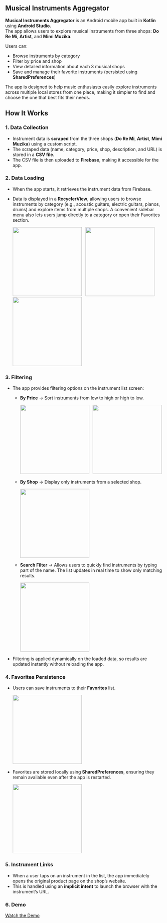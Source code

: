 ## Musical Instruments Aggregator

**Musical Instruments Aggregator** is an Android mobile app built in **Kotlin** using **Android Studio**.  
The app allows users to explore musical instruments from three shops: **Do Re Mi**, **Artist**, and **Mimi Muzika**.  

Users can:
- Browse instruments by category
- Filter by price and shop 
- View detailed information about each 3 musical shops 
- Save and manage their favorite instruments (persisted using **SharedPreferences**)  

The app is designed to help music enthusiasts easily explore instruments across multiple local stores from one place, making it simpler to find and choose the one that best fits their needs.


##  How It Works

### 1. Data Collection 
- Instrument data is **scraped** from the three shops (**Do Re Mi**, **Artist**, **Mimi Muzika**) using a custom script.  
- The scraped data (name, category, price, shop, description, and URL) is stored in a **CSV file**.  
- The CSV file is then uploaded to **Firebase**, making it accessible for the app.

### 2. Data Loading
- When the app starts, it retrieves the instrument data from Firebase.  
- Data is displayed in a **RecyclerView**, allowing users to browse instruments by category (e.g., acoustic guitars, electric guitars, pianos, drums) and explore items from multiple shops. A convenient sidebar menu also lets users jump directly to a category or open their Favorites section.
  
  <p float="left">
  <img src="screenshots/HomeScreen.jpg" width="220"  /> &nbsp;
  <img src="screenshots/InstrumentsScreen.jpg" width="220"  /> &nbsp;
  <img src="screenshots/SideNavigationBar.jpg" width="220"  /> &nbsp;
</p>

### 3. Filtering 
- The app provides filtering options on the instrument list screen:  

  - **By Price** → Sort instruments from low to high or high to low.  
    <p float="left">
      <img src="screenshots/Filter-Low-to-High.jpg" width="220" /> &nbsp;
      <img src="screenshots/Filter-High-to-Low.jpg" width="220" />
    </p>

  - **By Shop** → Display only instruments from a selected shop.  
    <p float="left">
      <img src="screenshots/Filter-Shop.jpg" width="220" />
    </p>

  - **Search Filter** → Allows users to quickly find instruments by typing part of the name. The list updates in real time to show only matching results.  
    <p float="left">
      <img src="screenshots/Filter-Search.jpg" width="220" />
    </p>

- Filtering is applied dynamically on the loaded data, so results are updated instantly without reloading the app.

### 4. Favorites Persistence
- Users can save instruments to their **Favorites** list.
    <p float="left">
      <img src="screenshots/ToggleFavorites.jpg" width="220"  /> &nbsp;
    </p>
- Favorites are stored locally using **SharedPreferences**, ensuring they remain available even after the app is restarted.
     <p float="left">
       <img src="screenshots/FavoritesScreen.jpg" width="220"  /> &nbsp;
     </p>

### 5. Instrument Links
- When a user taps on an instrument in the list, the app immediately opens the original product page on the shop’s website.  
- This is handled using an **implicit intent** to launch the browser with the instrument’s URL.

### 6. Demo
[Watch the Demo](https://drive.google.com/file/d/1o8-U6BnNA6axE99MTWixQlFYCBTWJ1i_/view?usp=sharing)
